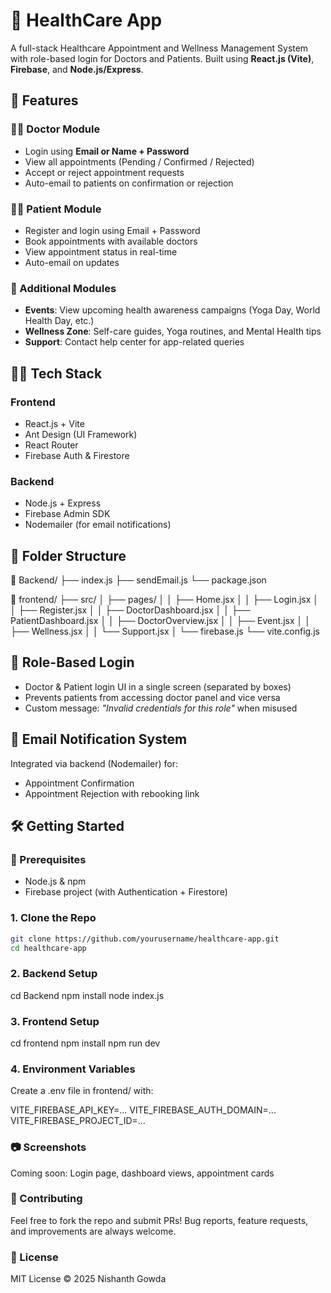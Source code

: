 # 🏥 HealthCare App

A full-stack Healthcare Appointment and Wellness Management System with role-based login for Doctors and Patients. Built using **React.js (Vite)**, **Firebase**, and **Node.js/Express**.

## 🚀 Features

### 👨‍⚕️ Doctor Module
- Login using **Email or Name + Password**
- View all appointments (Pending / Confirmed / Rejected)
- Accept or reject appointment requests
- Auto-email to patients on confirmation or rejection

### 🧑‍⚕️ Patient Module
- Register and login using Email + Password
- Book appointments with available doctors
- View appointment status in real-time
- Auto-email on updates

### 📅 Additional Modules
- **Events**: View upcoming health awareness campaigns (Yoga Day, World Health Day, etc.)
- **Wellness Zone**: Self-care guides, Yoga routines, and Mental Health tips
- **Support**: Contact help center for app-related queries

## 🧑‍💻 Tech Stack

### Frontend
- React.js + Vite
- Ant Design (UI Framework)
- React Router
- Firebase Auth & Firestore

### Backend
- Node.js + Express
- Firebase Admin SDK
- Nodemailer (for email notifications)

## 📂 Folder Structure

📁 Backend/
├── index.js
├── sendEmail.js
└── package.json

📁 frontend/
├── src/
│ ├── pages/
│ │ ├── Home.jsx
│ │ ├── Login.jsx
│ │ ├── Register.jsx
│ │ ├── DoctorDashboard.jsx
│ │ ├── PatientDashboard.jsx
│ │ ├── DoctorOverview.jsx
│ │ ├── Event.jsx
│ │ ├── Wellness.jsx
│ │ └── Support.jsx
│ └── firebase.js
└── vite.config.js

## 🔐 Role-Based Login

- Doctor & Patient login UI in a single screen (separated by boxes)
- Prevents patients from accessing doctor panel and vice versa
- Custom message: _"Invalid credentials for this role"_ when misused

## 📧 Email Notification System

Integrated via backend (Nodemailer) for:
- Appointment Confirmation
- Appointment Rejection with rebooking link

## 🛠️ Getting Started

### 🔧 Prerequisites
- Node.js & npm
- Firebase project (with Authentication + Firestore)

### 1. Clone the Repo

```bash
git clone https://github.com/yourusername/healthcare-app.git
cd healthcare-app
```

### 2. Backend Setup

cd Backend
npm install
node index.js
### 3. Frontend Setup
cd frontend
npm install
npm run dev
### 4. Environment Variables
Create a .env file in frontend/ with:

VITE_FIREBASE_API_KEY=...
VITE_FIREBASE_AUTH_DOMAIN=...
VITE_FIREBASE_PROJECT_ID=...

### 📷 Screenshots
Coming soon: Login page, dashboard views, appointment cards

### 🤝 Contributing
Feel free to fork the repo and submit PRs! Bug reports, feature requests, and improvements are always welcome.

### 📃 License
MIT License © 2025 Nishanth Gowda

